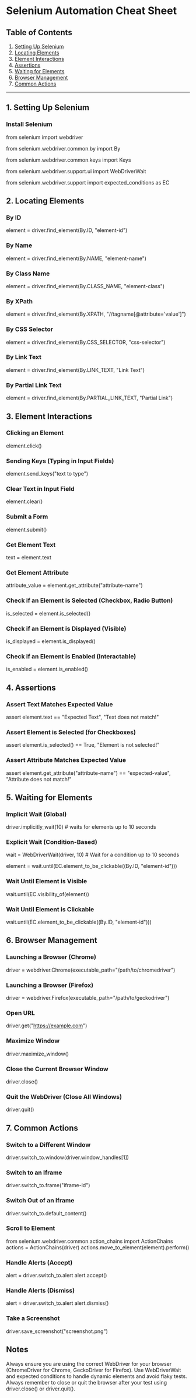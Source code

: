 # Selenium Automation Cheat Sheet

## Table of Contents
1. [Setting Up Selenium](#1-setting-up-selenium)
2. [Locating Elements](#2-locating-elements)
3. [Element Interactions](3-#element-interactions)
4. [Assertions](#4-assertions)
5. [Waiting for Elements](#5-waiting-for-elements)
6. [Browser Management](#6-browser-management)
7. [Common Actions](#7-common-actions)

---

## 1. Setting Up Selenium

### Install Selenium

from selenium import webdriver

from selenium.webdriver.common.by import By

from selenium.webdriver.common.keys import Keys

from selenium.webdriver.support.ui import WebDriverWait

from selenium.webdriver.support import expected_conditions as EC


## 2. Locating Elements

### By ID

element = driver.find_element(By.ID, "element-id")

### By Name

element = driver.find_element(By.NAME, "element-name")

### By Class Name

element = driver.find_element(By.CLASS_NAME, "element-class")

### By XPath

element = driver.find_element(By.XPATH, "//tagname[@attribute='value']")

### By CSS Selector

element = driver.find_element(By.CSS_SELECTOR, "css-selector")

### By Link Text

element = driver.find_element(By.LINK_TEXT, "Link Text")

### By Partial Link Text

element = driver.find_element(By.PARTIAL_LINK_TEXT, "Partial Link")

## 3. Element Interactions

### Clicking an Element

element.click()

### Sending Keys (Typing in Input Fields)

element.send_keys("text to type")

### Clear Text in Input Field

element.clear()

### Submit a Form

element.submit()

### Get Element Text

text = element.text

### Get Element Attribute

attribute_value = element.get_attribute("attribute-name")

### Check if an Element is Selected (Checkbox, Radio Button)

is_selected = element.is_selected()

### Check if an Element is Displayed (Visible)

is_displayed = element.is_displayed()

### Check if an Element is Enabled (Interactable)

is_enabled = element.is_enabled()

## 4. Assertions

### Assert Text Matches Expected Value

assert element.text == "Expected Text", "Text does not match!"

### Assert Element is Selected (for Checkboxes)

assert element.is_selected() == True, "Element is not selected!"

### Assert Attribute Matches Expected Value

assert element.get_attribute("attribute-name") == "expected-value", "Attribute does not match!"

## 5. Waiting for Elements

### Implicit Wait (Global)

driver.implicitly_wait(10)  # waits for elements up to 10 seconds

### Explicit Wait (Condition-Based)

wait = WebDriverWait(driver, 10)  # Wait for a condition up to 10 seconds

element = wait.until(EC.element_to_be_clickable((By.ID, "element-id")))

### Wait Until Element is Visible

wait.until(EC.visibility_of(element))

### Wait Until Element is Clickable

wait.until(EC.element_to_be_clickable((By.ID, "element-id")))

## 6. Browser Management

### Launching a Browser (Chrome)

driver = webdriver.Chrome(executable_path="/path/to/chromedriver")

### Launching a Browser (Firefox)

driver = webdriver.Firefox(executable_path="/path/to/geckodriver")

### Open URL

driver.get("https://example.com")

### Maximize Window

driver.maximize_window()

### Close the Current Browser Window

driver.close()

### Quit the WebDriver (Close All Windows)

driver.quit()

## 7. Common Actions

### Switch to a Different Window

driver.switch_to.window(driver.window_handles[1])

### Switch to an Iframe

driver.switch_to.frame("iframe-id")

### Switch Out of an Iframe

driver.switch_to.default_content()

### Scroll to Element

from selenium.webdriver.common.action_chains import ActionChains
actions = ActionChains(driver)
actions.move_to_element(element).perform()

### Handle Alerts (Accept)

alert = driver.switch_to.alert
alert.accept()

### Handle Alerts (Dismiss)

alert = driver.switch_to.alert
alert.dismiss()

### Take a Screenshot

driver.save_screenshot("screenshot.png")

## Notes
Always ensure you are using the correct WebDriver for your browser (ChromeDriver for Chrome, GeckoDriver for Firefox).
Use WebDriverWait and expected conditions to handle dynamic elements and avoid flaky tests.
Always remember to close or quit the browser after your test using driver.close() or driver.quit().

